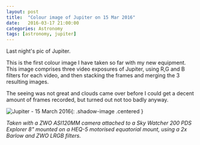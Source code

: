 ```yaml
---
layout: post
title:  "Colour image of Jupiter on 15 Mar 2016"
date:   2016-03-17 21:00:00
categories: Astronomy
tags: [astronomy, jupiter]
---
```


Last night's pic of Jupiter.

This is the first colour image I have taken so far with my new equipment. This image comprises three video exposures of Jupiter, using R,G and B filters for each video, and then stacking the frames and merging the 3 resulting images.

The seeing was not great and clouds came over before I could get a decent amount of frames recorded, but turned out not too badly anyway.

![Jupiter - 15 March 2016](/assets/images/blog/astronomy/jupiter-2016-03-15.png){: .shadow-image .centered }

_Taken with a ZWO ASI120MM camera attached to a Sky Watcher 200 PDS Explorer 8" mounted on a HEQ-5 motorised equatorial mount, using a 2x Barlow and ZWO LRGB filters._
